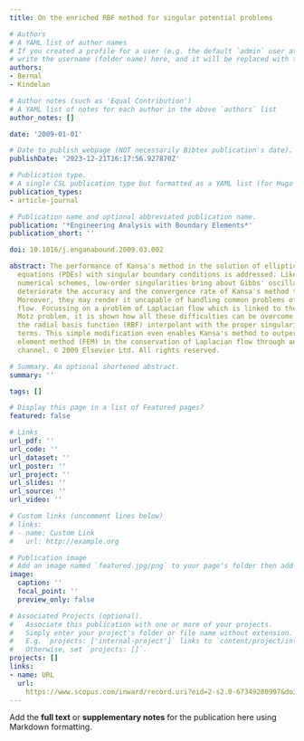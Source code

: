 ```yaml
---
title: On the enriched RBF method for singular potential problems

# Authors
# A YAML list of author names
# If you created a profile for a user (e.g. the default `admin` user at `content/authors/admin/`), 
# write the username (folder name) here, and it will be replaced with their full name and linked to their profile.
authors:
- Bernal
- Kindelan

# Author notes (such as 'Equal Contribution')
# A YAML list of notes for each author in the above `authors` list
author_notes: []

date: '2009-01-01'

# Date to publish webpage (NOT necessarily Bibtex publication's date).
publishDate: '2023-12-21T16:17:56.927870Z'

# Publication type.
# A single CSL publication type but formatted as a YAML list (for Hugo requirements).
publication_types:
- article-journal

# Publication name and optional abbreviated publication name.
publication: '*Engineering Analysis with Boundary Elements*'
publication_short: ''

doi: 10.1016/j.enganabound.2009.03.002

abstract: The performance of Kansa's method in the solution of elliptic partial differential
  equations (PDEs) with singular boundary conditions is addressed. Like in all global
  numerical schemes, low-order singularities bring about Gibbs' oscillations that
  deteriorate the accuracy and the convergence rate of Kansa's method to a great extent.
  Moreover, they may render it uncapable of handling common problems of incompressible
  flow. Focussing on a problem of Laplacian flow which is linked to the benchmark
  Motz problem, it is shown how all these difficulties can be overcome by enriching
  the radial basis function (RBF) interpolant with the proper singularity-capturing
  terms. This simple modification even enables Kansa's method to outperform the finite
  element method (FEM) in the conservation of Laplacian flow through an irregular
  channel. © 2009 Elsevier Ltd. All rights reserved.

# Summary. An optional shortened abstract.
summary: ''

tags: []

# Display this page in a list of Featured pages?
featured: false

# Links
url_pdf: ''
url_code: ''
url_dataset: ''
url_poster: ''
url_project: ''
url_slides: ''
url_source: ''
url_video: ''

# Custom links (uncomment lines below)
# links:
# - name: Custom Link
#   url: http://example.org

# Publication image
# Add an image named `featured.jpg/png` to your page's folder then add a caption below.
image:
  caption: ''
  focal_point: ''
  preview_only: false

# Associated Projects (optional).
#   Associate this publication with one or more of your projects.
#   Simply enter your project's folder or file name without extension.
#   E.g. `projects: ['internal-project']` links to `content/project/internal-project/index.md`.
#   Otherwise, set `projects: []`.
projects: []
links:
- name: URL
  url: 
    https://www.scopus.com/inward/record.uri?eid=2-s2.0-67349280997&doi=10.1016%2fj.enganabound.2009.03.002&partnerID=40&md5=e3804bce02a33dd50414e8863642525c
---
```


Add the **full text** or **supplementary notes** for the publication here using Markdown formatting.
